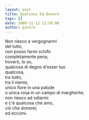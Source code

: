 ```yaml
---
layout: post
title: Qualcosa Da Donare
tags: []
date: 2009-11-12 11:56:00
author: pietro
---
```

Non riesco a vergognarmi<br/>del tutto,<br/>non posso farmi schifo<br/>completamente pena,<br/>troverò, lo so,<br/>qualcosa di degno d'esser tuo<br/>qualcosa,<br/>tra tutto,<br/>tra il niente,<br/>unico fiore in una palude<br/>o unica rosa in un campo di margherite;<br/>non riesco ad odiarmi<br/>e c'è qualcosa che amo,<br/>ciò che donerei;<br/>ed eccomi.
